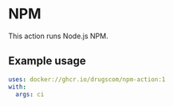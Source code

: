 # NPM

This action runs Node.js NPM.

## Example usage

```yaml
uses: docker://ghcr.io/drugscom/npm-action:1
with:
  args: ci
```
